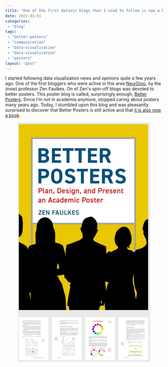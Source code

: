 ```yaml
---
title: "One of the first dataviz blogs that I used to follow is now a book. Better Posters"
date: 2021-03-01
categories: 
 - "blog"
tags: 
 - "better-posters"
 - "communication"
 - "data-visualisation"
 - "data-visualization"
 - "posters"
layout: "post"
---
```


<!-- wp:paragraph -->
I started following data visualization news and opinions quite a few years ago. One of the first bloggers who were active in this area [NeurDojo](http://neurodojo.blogspot.com), by the (now) professor Zen Faulkes. On of Zen's spin-off blogs was devoted to better posters. This poster blog is called, surprisingly enough, [Better Posters](http://betterposters.blogspot.com). Since I'm not in academia anymore, stopped caring about posters many years ago. Today, I stumbled upon this blog and was pleasantly surprised to discover that Better Posters is still active and that [it is also now a book](https://pelagicpublishing.com/products/better-posters-zen-faulkes).


<!-- /wp:paragraph -->

<!-- wp:image {"id":3798,"sizeSlug":"large","linkDestination":"none"} -->
<figure class="wp-block-image size-large"><img src="/assets/img/2021/03/image.png" alt="" class="wp-image-3798"></figure>
<!-- /wp:image -->
